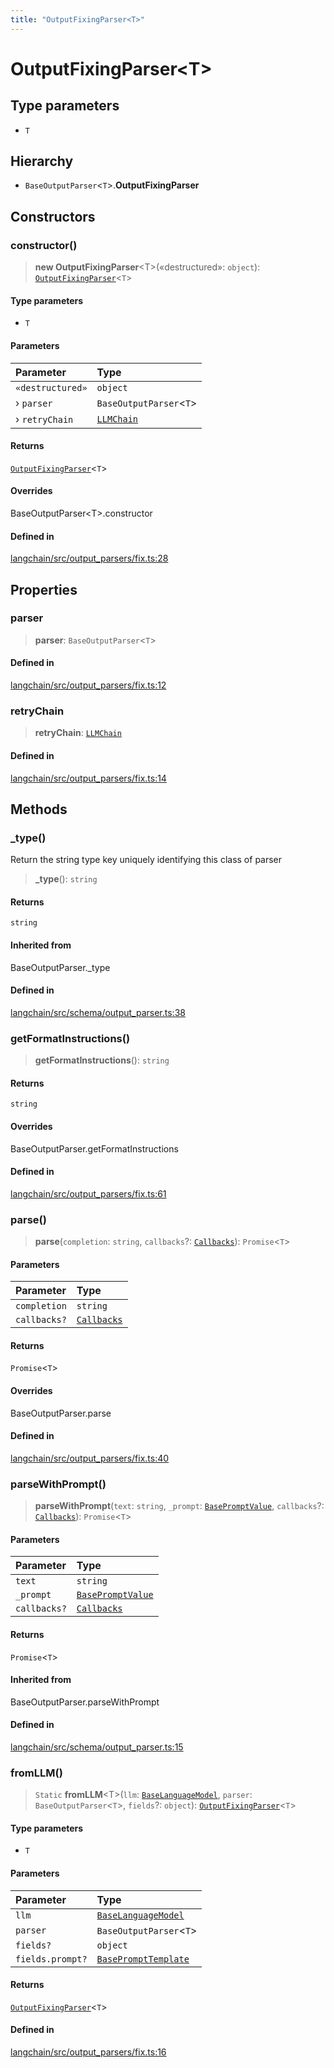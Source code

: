 ```yaml
---
title: "OutputFixingParser<T>"
---
```


# OutputFixingParser<T\>

## Type parameters

- `T`

## Hierarchy

- `BaseOutputParser`<`T`\>.**OutputFixingParser**

## Constructors

### constructor()

> **new OutputFixingParser**<T\>(«destructured»: `object`): [`OutputFixingParser`](OutputFixingParser.md)<`T`\>

#### Type parameters

- `T`

#### Parameters

| Parameter        | Type                                           |
| :--------------- | :--------------------------------------------- |
| `«destructured»` | `object`                                       |
| › `parser`       | `BaseOutputParser`<`T`\>                      |
| › `retryChain`   | [`LLMChain`](../../chains/classes/LLMChain.md) |

#### Returns

[`OutputFixingParser`](OutputFixingParser.md)<`T`\>

#### Overrides

BaseOutputParser<T\>.constructor

#### Defined in

[langchain/src/output_parsers/fix.ts:28](https://github.com/hwchase17/langchainjs/blob/ddf2996/langchain/src/output_parsers/fix.ts#L28)

## Properties

### parser

> **parser**: `BaseOutputParser`<`T`\>

#### Defined in

[langchain/src/output_parsers/fix.ts:12](https://github.com/hwchase17/langchainjs/blob/ddf2996/langchain/src/output_parsers/fix.ts#L12)

### retryChain

> **retryChain**: [`LLMChain`](../../chains/classes/LLMChain.md)

#### Defined in

[langchain/src/output_parsers/fix.ts:14](https://github.com/hwchase17/langchainjs/blob/ddf2996/langchain/src/output_parsers/fix.ts#L14)

## Methods

### \_type()

Return the string type key uniquely identifying this class of parser

> **\_type**(): `string`

#### Returns

`string`

#### Inherited from

BaseOutputParser.\_type

#### Defined in

[langchain/src/schema/output_parser.ts:38](https://github.com/hwchase17/langchainjs/blob/ddf2996/langchain/src/schema/output_parser.ts#L38)

### getFormatInstructions()

> **getFormatInstructions**(): `string`

#### Returns

`string`

#### Overrides

BaseOutputParser.getFormatInstructions

#### Defined in

[langchain/src/output_parsers/fix.ts:61](https://github.com/hwchase17/langchainjs/blob/ddf2996/langchain/src/output_parsers/fix.ts#L61)

### parse()

> **parse**(`completion`: `string`, `callbacks`?: [`Callbacks`](../../callbacks/types/Callbacks.md)): `Promise`<`T`\>

#### Parameters

| Parameter    | Type                                              |
| :----------- | :------------------------------------------------ |
| `completion` | `string`                                          |
| `callbacks?` | [`Callbacks`](../../callbacks/types/Callbacks.md) |

#### Returns

`Promise`<`T`\>

#### Overrides

BaseOutputParser.parse

#### Defined in

[langchain/src/output_parsers/fix.ts:40](https://github.com/hwchase17/langchainjs/blob/ddf2996/langchain/src/output_parsers/fix.ts#L40)

### parseWithPrompt()

> **parseWithPrompt**(`text`: `string`, `_prompt`: [`BasePromptValue`](../../schema/classes/BasePromptValue.md), `callbacks`?: [`Callbacks`](../../callbacks/types/Callbacks.md)): `Promise`<`T`\>

#### Parameters

| Parameter    | Type                                                         |
| :----------- | :----------------------------------------------------------- |
| `text`       | `string`                                                     |
| `_prompt`    | [`BasePromptValue`](../../schema/classes/BasePromptValue.md) |
| `callbacks?` | [`Callbacks`](../../callbacks/types/Callbacks.md)            |

#### Returns

`Promise`<`T`\>

#### Inherited from

BaseOutputParser.parseWithPrompt

#### Defined in

[langchain/src/schema/output_parser.ts:15](https://github.com/hwchase17/langchainjs/blob/ddf2996/langchain/src/schema/output_parser.ts#L15)

### fromLLM()

> `Static` **fromLLM**<T\>(`llm`: [`BaseLanguageModel`](../../base_language/classes/BaseLanguageModel.md), `parser`: `BaseOutputParser`<`T`\>, `fields`?: `object`): [`OutputFixingParser`](OutputFixingParser.md)<`T`\>

#### Type parameters

- `T`

#### Parameters

| Parameter        | Type                                                                    |
| :--------------- | :---------------------------------------------------------------------- |
| `llm`            | [`BaseLanguageModel`](../../base_language/classes/BaseLanguageModel.md) |
| `parser`         | `BaseOutputParser`<`T`\>                                               |
| `fields?`        | `object`                                                                |
| `fields.prompt?` | [`BasePromptTemplate`](../../prompts/classes/BasePromptTemplate.md)     |

#### Returns

[`OutputFixingParser`](OutputFixingParser.md)<`T`\>

#### Defined in

[langchain/src/output_parsers/fix.ts:16](https://github.com/hwchase17/langchainjs/blob/ddf2996/langchain/src/output_parsers/fix.ts#L16)
